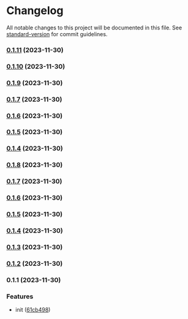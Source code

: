 # Changelog

All notable changes to this project will be documented in this file. See [standard-version](https://github.com/conventional-changelog/standard-version) for commit guidelines.

### [0.1.11](https://github.com/zzz1220/nextjs-dota2-web/compare/v0.1.10...v0.1.11) (2023-11-30)

### [0.1.10](https://github.com/zzz1220/nextjs-dota2-web/compare/v0.1.9...v0.1.10) (2023-11-30)

### [0.1.9](https://github.com/zzz1220/nextjs-dota2-web/compare/v0.1.8...v0.1.9) (2023-11-30)

### [0.1.7](https://github.com/zzz1220/nextjs-dota2-web/compare/v0.1.8...v0.1.7) (2023-11-30)

### [0.1.6](https://github.com/zzz1220/nextjs-dota2-web/compare/v0.1.8...v0.1.6) (2023-11-30)

### [0.1.5](https://github.com/zzz1220/nextjs-dota2-web/compare/v0.1.8...v0.1.5) (2023-11-30)

### [0.1.4](https://github.com/zzz1220/nextjs-dota2-web/compare/v0.1.8...v0.1.4) (2023-11-30)

### [0.1.8](https://github.com/zzz1220/nextjs-dota2-web/compare/v0.1.7...v0.1.8) (2023-11-30)

### [0.1.7](https://github.com/zzz1220/nextjs-dota2-web/compare/v0.1.6...v0.1.7) (2023-11-30)

### [0.1.6](https://github.com/zzz1220/nextjs-dota2-web/compare/v0.1.5...v0.1.6) (2023-11-30)

### [0.1.5](https://github.com/zzz1220/nextjs-dota2-web/compare/v0.1.4...v0.1.5) (2023-11-30)

### [0.1.4](https://github.com/zzz1220/nextjs-dota2-web/compare/v0.1.3...v0.1.4) (2023-11-30)

### [0.1.3](https://github.com/zzz1220/nextjs-dota2-web/compare/v0.1.2...v0.1.3) (2023-11-30)

### [0.1.2](https://github.com/zzz1220/nextjs-dota2-web/compare/v0.1.1...v0.1.2) (2023-11-30)

### 0.1.1 (2023-11-30)


### Features

* init ([61cb498](https://github.com/zzz1220/nextjs-dota2-web/commit/61cb498444e753bc353444dd8d8ae0b8c0b2513c))
